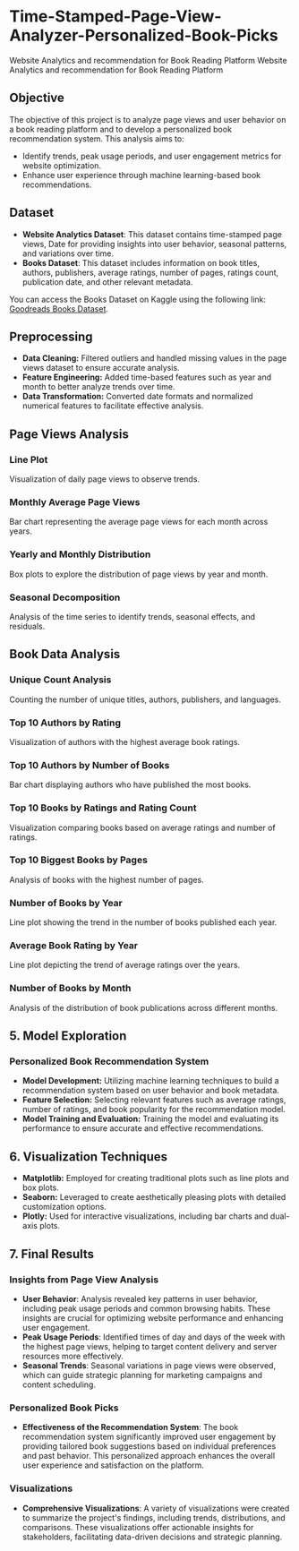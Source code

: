 # Time-Stamped-Page-View-Analyzer-Personalized-Book-Picks
Website Analytics and recommendation for Book Reading Platform Website Analytics and recommendation for Book Reading Platform
## Objective

The objective of this project is to analyze page views and user behavior on a book reading platform and to develop a personalized book recommendation system. This analysis aims to:

- Identify trends, peak usage periods, and user engagement metrics for website optimization.
- Enhance user experience through machine learning-based book recommendations.

## Dataset

- **Website Analytics Dataset**: This dataset contains time-stamped page views, Date for providing insights into user behavior, seasonal patterns, and variations over time.
- **Books Dataset**: This dataset includes information on book titles, authors, publishers, average ratings, number of pages, ratings count, publication date, and other relevant metadata.

You can access the Books Dataset on Kaggle using the following link: [Goodreads Books Dataset](https://www.kaggle.com/datasets/jealousleopard/goodreadsbooks).

## Preprocessing

- **Data Cleaning:** Filtered outliers and handled missing values in the page views dataset to ensure accurate analysis.
- **Feature Engineering:** Added time-based features such as year and month to better analyze trends over time.
- **Data Transformation:** Converted date formats and normalized numerical features to facilitate effective analysis.

## Page Views Analysis

### Line Plot
Visualization of daily page views to observe trends.


### Monthly Average Page Views
Bar chart representing the average page views for each month across years.


### Yearly and Monthly Distribution
Box plots to explore the distribution of page views by year and month.


### Seasonal Decomposition
Analysis of the time series to identify trends, seasonal effects, and residuals.

## Book Data Analysis

### Unique Count Analysis
Counting the number of unique titles, authors, publishers, and languages.

### Top 10 Authors by Rating
Visualization of authors with the highest average book ratings.

### Top 10 Authors by Number of Books
Bar chart displaying authors who have published the most books.

### Top 10 Books by Ratings and Rating Count
Visualization comparing books based on average ratings and number of ratings.

### Top 10 Biggest Books by Pages
Analysis of books with the highest number of pages.

### Number of Books by Year
Line plot showing the trend in the number of books published each year.

### Average Book Rating by Year
Line plot depicting the trend of average ratings over the years.

### Number of Books by Month
Analysis of the distribution of book publications across different months.

## 5. Model Exploration

### Personalized Book Recommendation System
- **Model Development:** Utilizing machine learning techniques to build a recommendation system based on user behavior and book metadata.
- **Feature Selection:** Selecting relevant features such as average ratings, number of ratings, and book popularity for the recommendation model.
- **Model Training and Evaluation:** Training the model and evaluating its performance to ensure accurate and effective recommendations.

## 6. Visualization Techniques

- **Matplotlib:** Employed for creating traditional plots such as line plots and box plots.
- **Seaborn:** Leveraged to create aesthetically pleasing plots with detailed customization options.
- **Plotly:** Used for interactive visualizations, including bar charts and dual-axis plots.

## 7. Final Results

### Insights from Page View Analysis
- **User Behavior**: Analysis revealed key patterns in user behavior, including peak usage periods and common browsing habits. These insights are crucial for optimizing website performance and enhancing user engagement.
- **Peak Usage Periods**: Identified times of day and days of the week with the highest page views, helping to target content delivery and server resources more effectively.
- **Seasonal Trends**: Seasonal variations in page views were observed, which can guide strategic planning for marketing campaigns and content scheduling.

### Personalized Book Picks
- **Effectiveness of the Recommendation System**: The book recommendation system significantly improved user engagement by providing tailored book suggestions based on individual preferences and past behavior. This personalized approach enhances the overall user experience and satisfaction on the platform.

### Visualizations
- **Comprehensive Visualizations**: A variety of visualizations were created to summarize the project's findings, including trends, distributions, and comparisons. These visualizations offer actionable insights for stakeholders, facilitating data-driven decisions and strategic planning.







